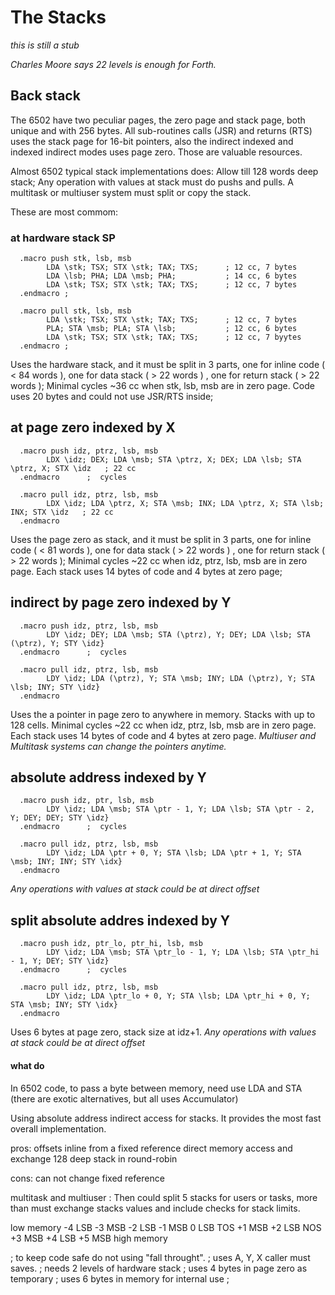 # The Stacks

_this is still a stub_

_Charles Moore says 22 levels is enough for Forth._

## Back stack

The 6502 have two peculiar pages, the zero page and stack page, both unique and with 256 bytes. All sub-routines calls (JSR) and returns (RTS) uses the stack page for 16-bit pointers, also the indirect indexed and indexed indirect modes uses page zero. Those are valuable resources.

Almost 6502 typical stack implementations does: Allow till 128 words deep stack; Any operation with values at stack must do pushs and pulls. A multitask or multiuser system must split or copy the stack.

These are most commom: 

### at hardware stack SP

      .macro push stk, lsb, msb 
            LDA \stk; TSX; STX \stk; TAX; TXS;      ; 12 cc, 7 bytes
            LDA \lsb; PHA; LDA \msb; PHA;           ; 14 cc, 6 bytes
            LDA \stk; TSX; STX \stk; TAX; TXS;      ; 12 cc, 7 bytes
      .endmacro ; 
      
      .macro pull stk, lsb, msb
            LDA \stk; TSX; STX \stk; TAX; TXS;      ; 12 cc, 7 bytes
            PLA; STA \msb; PLA; STA \lsb;           ; 12 cc, 6 bytes
            LDA \stk; TSX; STX \stk; TAX; TXS;      ; 12 cc, 7 byytes
      .endmacro ;  

Uses the hardware stack, and it must be split in 3 parts, one for inline code ( < 84 words ), one for data stack ( > 22 words ) , one for return stack ( > 22 words );
Minimal cycles ~36 cc when stk, lsb, msb are in zero page. Code uses 20 bytes and could not use JSR/RTS inside;

## at page zero indexed by X
      
      .macro push idz, ptrz, lsb, msb 
            LDX \idz; DEX; LDA \msb; STA \ptrz, X; DEX; LDA \lsb; STA \ptrz, X; STX \idz   ; 22 cc
      .endmacro      ;  cycles
      
      .macro pull idz, ptrz, lsb, msb 
            LDX \idz; LDA \ptrz, X; STA \msb; INX; LDA \ptrz, X; STA \lsb; INX; STX \idz   ; 22 cc
      .endmacro

Uses the page zero as stack, and it must be split in 3 parts, one for inline code ( < 81 words ), one for data stack ( > 22 words ) , one for return stack ( > 22 words );
Minimal cycles ~22 cc when idz, ptrz, lsb, msb are in zero page. Each stack uses 14 bytes of code and 4 bytes at zero page;

## indirect by page zero indexed by Y

      .macro push idz, ptrz, lsb, msb 
            LDY \idz; DEY; LDA \msb; STA (\ptrz), Y; DEY; LDA \lsb; STA (\ptrz), Y; STY \idz} 
      .endmacro      ;  cycles
      
      .macro pull idz, ptrz, lsb, msb 
            LDY \idz; LDA (\ptrz), Y; STA \msb; INY; LDA (\ptrz), Y; STA \lsb; INY; STY \idz} 
      .endmacro

Uses the a pointer in page zero to anywhere in memory. Stacks with up to 128 cells. Minimal cycles ~22 cc when idz, ptrz, lsb, msb are in zero page. Each stack uses 14 bytes of code and 4 bytes at zero page. _Multiuser and Multitask systems can change the pointers anytime._ 

## absolute address indexed by Y
      
      .macro push idz, ptr, lsb, msb 
            LDY \idz; LDA \msb; STA \ptr - 1, Y; LDA \lsb; STA \ptr - 2, Y; DEY; DEY; STY \idz} 
      .endmacro      ;  cycles
      
      .macro pull idz, ptrz, lsb, msb 
            LDY \idz; LDA \ptr + 0, Y; STA \lsb; LDA \ptr + 1, Y; STA \msb; INY; INY; STY \idx} 
      .endmacro

_Any operations with values at stack could be at direct offset_

## split absolute addres indexed by Y
      
      .macro push idz, ptr_lo, ptr_hi, lsb, msb 
            LDY \idz; LDA \msb; STA \ptr_lo - 1, Y; LDA \lsb; STA \ptr_hi - 1, Y; DEY; STY \idz} 
      .endmacro      ;  cycles
      
      .macro pull idz, ptrz, lsb, msb 
            LDY \idz; LDA \ptr_lo + 0, Y; STA \lsb; LDA \ptr_hi + 0, Y; STA \msb; INY; STY \idx} 
      .endmacro

Uses 6 bytes at page zero, stack size at idz+1.
_Any operations with values at stack could be at direct offset_

#### what do 

In 6502 code, to pass a byte between memory, need use LDA and STA (there are exotic alternatives, but all uses Accumulator)

Using absolute address indirect access for stacks. It provides the most fast overall implementation.

pros:
   offsets inline from a fixed reference
   direct memory access and exchange
   128 deep stack in round-robin

cons:
   can not change fixed reference

multitask and multiuser :
   Then could split 5 stacks for users or tasks, more than must exchange stacks values and include checks for stack limits.

  low memory
   -4  LSB
   -3  MSB
   -2  LSB
   -1  MSB
    0  LSB TOS
   +1  MSB
   +2  LSB NOS
   +3  MSB
   +4  LSB
   +5  MSB
 high memory

; to keep code safe do not using "fall throught".
; uses A, Y, X caller must saves.
; needs 2 levels of hardware stack
; uses 4 bytes in page zero as temporary
; uses 6 bytes in memory for internal use
;


    

